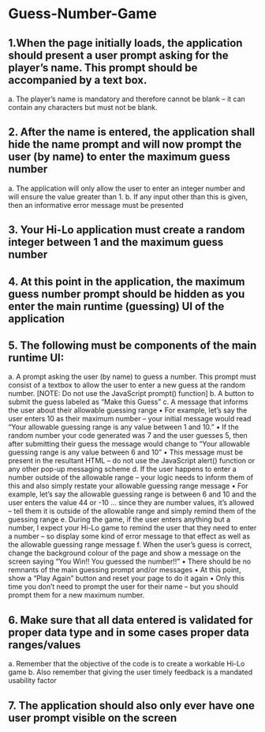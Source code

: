 # Guess-Number-Game
## 1.When the page initially loads, the application should present a user prompt asking for the player’s name. This prompt should be accompanied by a text box.
  a. The player’s name is mandatory and therefore cannot be blank – it can contain any characters but must not be blank.
## 2. After the name is entered, the application shall hide the name prompt and will now prompt the user (by name) to enter the maximum guess number
  a. The application will only allow the user to enter an integer number and will ensure the value greater than 1.
  b. If any input other than this is given, then an informative error message must be presented
## 3. Your Hi-Lo application must create a random integer between 1 and the maximum guess number
## 4. At this point in the application, the maximum guess number prompt should be hidden as you enter the main runtime (guessing) UI of the application
## 5. The following must be components of the main runtime UI:
  a. A prompt asking the user (by name) to guess a number. This prompt must consist of a textbox to allow the user to enter a new guess at the random number. [NOTE: Do not use the JavaScript prompt() function]
  b. A button to submit the guess labeled as “Make this Guess”
  c. A message that informs the user about their allowable guessing range
    • For example, let’s say the user enters 10 as their maximum number – your initial message would read “Your allowable guessing range is any value between 1 and 10.”
    • If the random number your code generated was 7 and the user guesses 5, then after submitting their guess the message would change to “Your allowable guessing range is any value between 6 and 10”
    • This message must be present in the resultant HTML – do not use the JavaScript alert() function or any other pop-up messaging scheme
  d. If the user happens to enter a number outside of the allowable range – your logic needs to inform them of this and also simply restate your allowable guessing range message
    • For example, let’s say the allowable guessing range is between 6 and 10 and the user enters the value 44 or -10 … since they are number values, it’s allowed – tell them it is outside of the allowable range and simply remind them of the guessing range
  e. During the game, if the user enters anything but a number, I expect your Hi-Lo game to remind the user that they need to enter a number – so display some kind of error message to that effect as well as the allowable guessing range message
  f. When the user’s guess is correct, change the background colour of the page and show a message on the screen saying “You Win!! You guessed the number!!”
    • There should be no remnants of the main guessing prompt and/or messages
    • At this point, show a “Play Again” button and reset your page to do it again
    • Only this time you don’t need to prompt the user for their name – but you should prompt them for a new maximum number.
## 6. Make sure that all data entered is validated for proper data type and in some cases proper data ranges/values
  a. Remember that the objective of the code is to create a workable Hi-Lo game
  b. Also remember that giving the user timely feedback is a mandated usability factor
## 7. The application should also only ever have one user prompt visible on the screen
